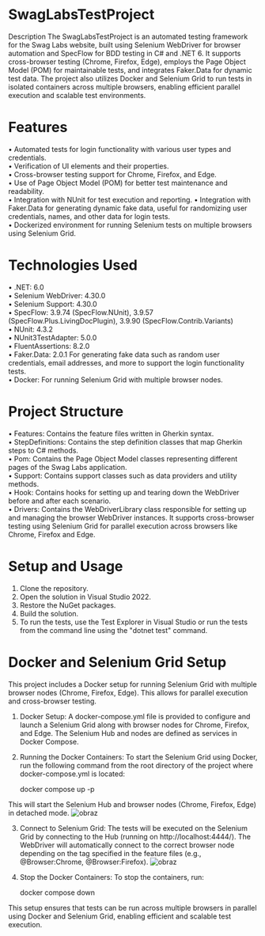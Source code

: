 # SwagLabsTestProject
Description
The SwagLabsTestProject is an automated testing framework for the Swag Labs website, built using Selenium WebDriver for browser automation and SpecFlow for BDD testing in C# and .NET 6. It supports cross-browser testing (Chrome, Firefox, Edge), employs the Page Object Model (POM) for maintainable tests, and integrates Faker.Data for dynamic test data. The project also utilizes Docker and Selenium Grid to run tests in isolated containers across multiple browsers, enabling efficient parallel execution and scalable test environments.
# Features
•	Automated tests for login functionality with various user types and credentials.  
•	Verification of UI elements and their properties.  
•	Cross-browser testing support for Chrome, Firefox, and Edge.  
•	Use of Page Object Model (POM) for better test maintenance and readability.  
•	Integration with NUnit for test execution and reporting. 
•	Integration with Faker.Data for generating dynamic fake data, useful for randomizing user credentials, names, and other data for login tests.  
• Dockerized environment for running Selenium tests on multiple browsers using Selenium Grid.  
# Technologies Used
•	.NET: 6.0  
•	Selenium WebDriver: 4.30.0  
•	Selenium Support: 4.30.0  
•	SpecFlow: 3.9.74 (SpecFlow.NUnit), 3.9.57 (SpecFlow.Plus.LivingDocPlugin), 3.9.90 (SpecFlow.Contrib.Variants)  
•	NUnit: 4.3.2  
•	NUnit3TestAdapter: 5.0.0  
•	FluentAssertions: 8.2.0   
•	Faker.Data: 2.0.1 For generating fake data such as random user credentials, email addresses, and more to support the login functionality tests.  
• Docker: For running Selenium Grid with multiple browser nodes.  
# Project Structure  
•	Features: Contains the feature files written in Gherkin syntax.  
•	StepDefinitions: Contains the step definition classes that map Gherkin steps to C# methods.  
•	Pom: Contains the Page Object Model classes representing different pages of the Swag Labs application.  
•	Support: Contains support classes such as data providers and utility methods.  
•	Hook: Contains hooks for setting up and tearing down the WebDriver before and after each scenario.  
•	Drivers: Contains the WebDriverLibrary class responsible for setting up and managing the browser WebDriver instances. It supports cross-browser testing using Selenium Grid for parallel execution across browsers like Chrome, Firefox and Edge.
# Setup and Usage
1.	Clone the repository.
2.	Open the solution in Visual Studio 2022.
3.	Restore the NuGet packages.
4.	Build the solution.
5.	To run the tests, use the Test Explorer in Visual Studio or run the tests from the command line using the "dotnet test" command.
# Docker and Selenium Grid Setup

This project includes a Docker setup for running Selenium Grid with multiple browser nodes (Chrome, Firefox, Edge). This allows for parallel execution and cross-browser testing.

1. Docker Setup:
    A docker-compose.yml file is provided to configure and launch a Selenium Grid along with browser nodes for Chrome, Firefox, and Edge. The Selenium Hub and nodes are defined as services in Docker Compose.
2. Running the Docker Containers:
To start the Selenium Grid using Docker, run the following command from the root directory of the project where docker-compose.yml is located:

    docker compose up -p

  This will start the Selenium Hub and browser nodes (Chrome, Firefox, Edge) in detached mode.
  ![obraz](https://github.com/user-attachments/assets/0fb68605-a9e2-438c-8bf8-8597d94c544b)

3. Connect to Selenium Grid:
The tests will be executed on the Selenium Grid by connecting to the Hub (running on http://localhost:4444/). The WebDriver will automatically connect to the correct browser node depending on the tag specified in the feature files (e.g., @Browser:Chrome, @Browser:Firefox).
![obraz](https://github.com/user-attachments/assets/951cdf9d-05ba-4bc6-acba-e29d99f393e5)

5. Stop the Docker Containers:
To stop the containers, run:

    docker compose down

This setup ensures that tests can be run across multiple browsers in parallel using Docker and Selenium Grid, enabling efficient and scalable test execution.


